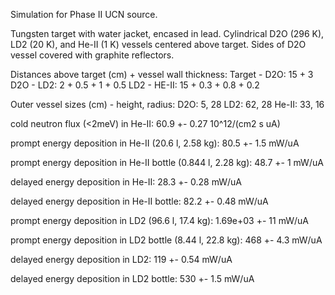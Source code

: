 Simulation for Phase II UCN source.

Tungsten target with water jacket, encased in lead.
Cylindrical D2O (296 K), LD2 (20 K), and He-II (1 K) vessels centered above target.
Sides of D2O vessel covered with graphite reflectors.

Distances above target (cm) + vessel wall thickness:
Target - D2O: 15 + 3
D2O - LD2: 2 + 0.5 + 1 + 0.5
LD2 - HE-II: 15 + 0.3 + 0.8 + 0.2

Outer vessel sizes (cm) - height, radius:
D2O: 5, 28
LD2: 62, 28
He-II: 33, 16

cold neutron flux (<2meV) in He-II:
60.9 +- 0.27 10^12/(cm2 s uA)

prompt energy deposition in He-II (20.6 l, 2.58 kg):
80.5 +- 1.5 mW/uA

prompt energy deposition in He-II bottle (0.844 l, 2.28 kg):
48.7 +- 1 mW/uA

delayed energy deposition in He-II:
28.3 +- 0.28 mW/uA

delayed energy deposition in He-II bottle:
82.2 +- 0.48 mW/uA

prompt energy deposition in LD2 (96.6 l, 17.4 kg):
1.69e+03 +- 11 mW/uA

prompt energy deposition in LD2 bottle (8.44 l, 22.8 kg):
468 +- 4.3 mW/uA

delayed energy deposition in LD2:
119 +- 0.54 mW/uA

delayed energy deposition in LD2 bottle:
530 +- 1.5 mW/uA

